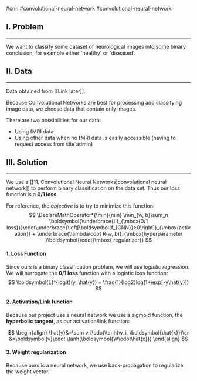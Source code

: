 #cnn #convolutional-neural-network #convolutional-neural-network 

## I. Problem
---
We want to classify some dataset of neurological images into some binary conclusion, for example either 'healthy' or 'diseased'.


## II. Data
---
Data obtained from [[Link later]].

Because Convolutional Networks are best for processing and classifying image data, we choose data that contain only images.

There are two possibilities for our data:

- Using fMRI data
- Using other data when no fMRI data is easily accessible (having to request access from site admin)

## III. Solution
---
We use a [[11. Convolutional Neural Networks|convolutional neural network]] to perform binary classification on the data set. Thus our loss function is a **0/1 loss**.

For reference, the *objective* is to try to minimize this function:
$$
\DeclareMathOperator*{\min}{min}
\min_{w, b}\sum_n \boldsymbol{\underbrace{L}_{\mbox{0/1 loss}}}\cdot\underbrace{\left[\boldsymbol{f_{CNN}}>0\right]}_{\mbox{activation}} + \underbrace{\lambda\cdot R(w, b)}_{\mbox{hyperparameter }\boldsymbol{\cdot}\mbox{ regularizer}}
$$


#### 1. Loss Function

Since ours is a binary classification problem, we will use *logistic regression*. We will surrogate the **0/1 loss** function with a logistic loss function:
$$
\boldsymbol{L}^{logit}(y, \hat{y}) = \frac{1}{log2}log(1+\exp[-y\hat{y}])
$$

#### 2. Activation/Link function

Because our project use a neural network we use a sigmoid function, the **hyperbolic tangent**, as our activation/link function:

$$
\begin{align}
\hat{y}&=\sum v_i\cdot\tanh(w_i, \boldsymbol{\hat{x}})\cr
&=\boldsymbol{v}\cdot \tanh(\boldsymbol{W\cdot\hat{x}})
\end{align}
$$


#### 3. Weight regularization

Because ours is a neural network, we use back-propagation to regularize the weight vector.

